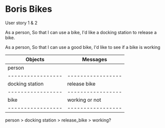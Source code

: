 # Boris Bikes

User story 1 & 2

As a person,
So that I can use a bike,
I'd like a docking station to release a bike.

As a person,
So that I can use a good bike,
I'd like to see if a bike is working


| Objects          | Messages         |
|------------------|------------------|
| person           |                  |
| -----------------| -----------------|
| docking station  | release bike     |
| -----------------| -----------------|
| bike             | working or not   |
| -----------------| -----------------|


person > docking station > release_bike > working?
